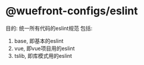 # @wuefront-configs/eslint

目的: 统一所有代码的eslint规范
包括:
1. base, 即基本的eslint
2. vue, 即vue项目用的eslint
3. tslib, 即库模式用的eslint
